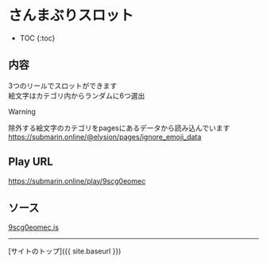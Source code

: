 # さんまぶりスロット

* TOC
{:toc}

## 内容
3つのリールでスロットができます  
絵文字はカテゴリ内からランダムに6つ選出

> [!WARNING]
> 除外する絵文字のカテゴリをpagesにあるデータから読み込んでいます
> https://submarin.online/@elysion/pages/ignore_emoji_data


## Play URL

https://submarin.online/play/9scg0eomec

## ソース

[9scg0eomec.is](./../../src/submarin/9scg0eomec.is)

----

[サイトのトップ]({{ site.baseurl }})
